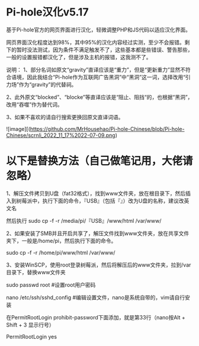 # Pi-hole汉化v5.17
基于Pi-hole官方的网页界面进行汉化，轻微调整PHP和JS代码以适应汉化界面。

网页界面汉化程度达到98%，其中95%的汉化内容经过实测，至少不会报错。剩下的暂时没法测试，因为条件不满足触发不了，这些基本都是些错误、警告那些，一般的设置报错都汉化了，但是涉及主机的报错，这我测不了。

说明：
1、部分名词如原文“gravity”直译应该是“重力”，但是“更新重力”显然不符合语境，因此我结合“Pi-hole作为互联网广告黑洞”中“黑洞”这一词，选择改用“引力场”作为“gravity”的代替祠。

2、此外原文“blocked”、“blocke”等直译应该是“阻止、阻挡“的，也根据“黑洞”，改用“吞噬”作为替代词。

3、如果不喜欢的请自行搜索更换回原文直译词语。

![image][(https://github.com/MrHousehao/Pi-hole-Chinese/blob/Pi-hole-Chinese/scrnli_2022_11_17%2022-07-09.png)

# 以下是替换方法（自己做笔记用，大佬请忽略）

1、解压文件拷贝到U盘（fat32格式），找到www文件夹，放在根目录下，然后插入到树莓派中，执行下面的命令，『USB』（包括『』）改为U盘的名称，建议改英文名

然后执行 sudo cp -f -r /media/pi/『USB』/www/html /var/www/

2、如果安装了SMB并且开启共享了，解压文件找到www文件夹，放在共享文件夹下，一般是/home/pi，然后执行下面的命令。

sudo cp -f -r /home/pi/www/html /var/www/

3、安装WinSCP，使用root登录树莓派，然后将解压后的www文件夹，拉到/var目录下，替换www文件夹

sudo passwd root			#设置root用户密码

nano /etc/ssh/sshd_config	#编辑设置文件，nano是系统自带的，vim请自行安装

在PermitRootLogin prohibit-password下面添加，就是第33行（nano按Alt + Shift + 3 显示行号）

PermitRootLogin yes
